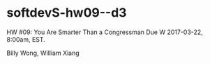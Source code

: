 # softdevS-hw09--d3
HW #09: You Are Smarter Than a Congressman Due W 2017-03-22, 8:00am, EST.

Billy Wong, William Xiang